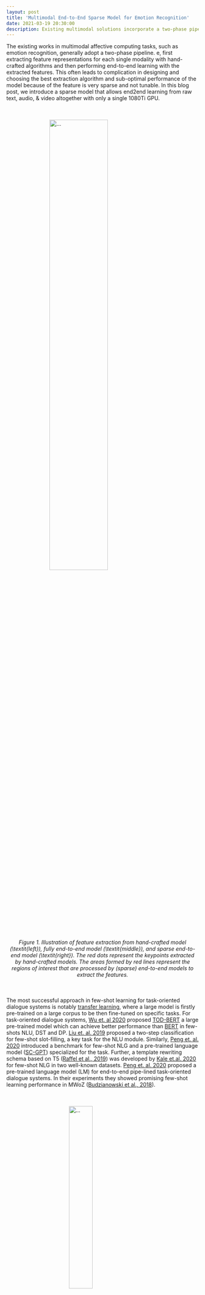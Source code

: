 ```yaml
---
layout: post
title: 'Multimodal End-to-End Sparse Model for Emotion Recognition'
date: 2021-03-19 20:30:00
description: Existing multimodal solutions incorporate a two-phase pipeline which results in suboptimal performance. We introduces a sparse deep learning model that allows end-to-end learning from raw text, audio, & video altogether with only a single GPU.
---
```

<style>

figcaption {
  /* background-color: black;
  color: white; */
  font-style: italic;
  padding: 2px;
  text-align: center;
}
.center {
  display: block;
  margin-left: auto;
  margin-right: auto;
  /* width: 70%; */
}
/* CSS Simple Pre Code */
pre {
    background: rgba(197, 225, 184, 0.2);
    /* white-space: pre; */
    /* word-wrap: break-word; */
    overflow: auto;
}

pre.code {
    /* margin: 1px 1px; */
    /* border-radius: 2px; */
    /* border: 1px solid #FDF1DD; */
    position: relative;
}

pre.code label {
    /* font-family: sans-serif; */
    /* font-weight: bold; */
    font-size: 13px;
    /* color: #ddd; */
    position: absolute;
    left: 12px;
    top: 9.5px;
    text-align: center;
    width: 20px;
    -webkit-user-select: none;
    -moz-user-select: none;
    -ms-user-select: none;
    pointer-events: none;
}

pre.code code {
    font-family: "Inconsolata","Monaco","Consolas","Andale Mono","Bitstream Vera Sans Mono","Courier New",Courier,monospace;
    display: block;
    margin: 0 0 0 25px;
    /* padding: 1px 16px 14px; */
    /* border-left: 1px solid #555; */
    overflow-x: auto;
    /* font-size: 13px; */
    /* line-height: 19px; */
    /* color: #ddd; */
}

</style>
<script src="https://polyfill.io/v3/polyfill.min.js?features=es6"></script>
<script id="MathJax-script" async src="https://cdn.jsdelivr.net/npm/mathjax@3/es5/tex-mml-chtml.js"></script>

The existing works in multimodal affective computing tasks, such as emotion recognition, generally adopt a two-phase pipeline. e, first extracting feature representations for each single modality with hand-crafted algorithms and then performing end-to-end learning with the extracted features. This often leads to complication in designing and choosing the best extraction algorithm and sub-optimal performance of the model because of the feature is very sparse and not tunable. In this blog post, we introduce a sparse model that allows end2end learning from raw text, audio, & video altogether with only a single 1080Ti GPU.

<br />
<br />
<img class="center"  width="55%" src="/assets/img/IMG.png" alt="...">
<figcaption>Figure 1. Illustration of feature extraction from hand-crafted model (\textit{left}), fully end-to-end model (\textit{middle}), and sparse end-to-end model (\textit{right}). The red dots represent the keypoints extracted by hand-crafted models. The areas formed by red lines represent the regions of interest that are processed by (sparse) end-to-end models to extract the features.</figcaption>
<br />
<br />

The most successful approach in few-shot learning for task-oriented dialogue systems is notably [transfer learning](https://en.wikipedia.org/wiki/Transfer_learning), where a large model is firstly pre-trained on a large corpus to be then fine-tuned on specific tasks. For task-oriented dialogue systems, [Wu et. al 2020](https://arxiv.org/abs/2004.06871) proposed [TOD-BERT](https://github.com/jasonwu0731/ToD-BERT) a large pre-trained model which can achieve better performance than [BERT](https://arxiv.org/abs/1810.04805) in few-shots NLU, DST and DP. [Liu et. al. 2019](https://arxiv.org/pdf/2004.11727.pdf) proposed a two-step classification for few-shot slot-filling, a key task for the NLU module. Similarly, [Peng et. al. 2020](https://arxiv.org/pdf/2002.12328.pdf) introduced a benchmark for few-shot NLG and a pre-trained language model ([SC-GPT](https://github.com/pengbaolin/SC-GPT)) specialized for the task. Further, a template rewriting schema based on
T5 ([Raffel et al., 2019](https://arxiv.org/abs/1910.10683)) was developed by [Kale et.al. 2020](https://arxiv.org/pdf/2004.15006v1.pdf) for few-shot NLG in two well-known datasets. [Peng et. al. 2020](https://arxiv.org/abs/2005.05298) proposed a pre-trained language model (LM) for end-to-end pipe-lined task-oriented dialogue systems. In their experiments they showed promising few-shot learning performance in MWoZ ([Budzianowski et al., 2018](https://arxiv.org/abs/1810.00278)). 

<br />
<br />
<img class="center"  width="35%" src="/assets/img/few_shot.png" alt="...">
<figcaption>Figure 2. Language Model priming for few-shot intent recognition. Image inspired by OpenAI GPT-3 (Brown TB et.al, ‎2020)</figcaption>
<br />
<br />

For performing few-shot learning, existing methods require a set of task-specific parameters since the model is fine-tuned with few samples. Differently, in this paper, we perform few-shot learning by priming LMs with few-examples ([Radford, et.al. 2018](https://d4mucfpksywv.cloudfront.net/better-language-models/language-models.pdf), [Brown TB et.al, ‎2020](https://arxiv.org/pdf/2005.14165.pdf)). In this setting, **NO** parameters are updated, thus allowing a single model to perform multiple tasks at the same time. In this blog, we evaluate the few-shot ability of LM priming on the four task-oriented tasks previously mentioned (i.e., NLU, DST, DP, and NLG). 

\\
Currently, GPT-3 is not available to the public, or at least not to us now &#128584;; thus we experiment on different sizes GPT-2 models such as SMALL (117M), LARGE (762M), and XL (1.54B). All the experiments are run on a single NVIDIA 1080Ti GPU.


### Priming the LM for few-shot learning
Differently from fine-tuning, few-shot learning with LMs requires designing prefixes to perform few-shot learning ([Radford, et.al. 2018](https://d4mucfpksywv.cloudfront.net/better-language-models/language-models.pdf), [Brown TB et.al, ‎2020](https://arxiv.org/pdf/2005.14165.pdf)). These prefixes are provided to the LM and the generate token become the actual prediction, Figure 2 shows an example for the intent recognition task. In our four tasks, we use three categories of prefixes: *binary*, *value-based* and *generative* --[check the main paper for more information](https://arxiv.org/abs/2008.06239)--. We use different prefix styles depending on the task and we compare the results of LM few-shot priming with those of the existing finetuning-base models. In all the experiments, we use different number of shots since different tasks may fit more or fewer samples in the 1024 max input size of GPT-2.


#### NLU
We use the SNIPS ([Coucke et al., 2018](https://arxiv.org/abs/1805.10190)) dataset for evaluating the *SLOT-FILLING* and *INTENT* recognition tasks. For the *SLOT-FILLING* task, we follow the few-shot setting of [Liu et. al. 2019](https://arxiv.org/pdf/2004.11727.pdf), and we use the official CoNLL F1 scorer as the evaluation metric. For the *INTENT* classification, we fine-tune RoBERTa ([Liu et al. 2019](https://arxiv.org/abs/1907.11692)) with 10 samples and use accuracy as the evaluation metric. We use a *value-based* LM prefix for the *SLOT-FILLING* task with a maximum of 15 shots, and *binary* LM prefix for the *INTENT* classification task with a maximum of 10 shots. An example of a prefix for the two tasks and the few-shot performance evaluation are shown in the Figure below. 

<pre class='code code-css'>
    <label>SLOT-FILLING</label>
    <code>add tune to my hype playlist => entity_name = none\n
add to playlist confidence boost here comes => entity_name = here comes \n
add the track bg knocc out to the rapcaviar playlist => entity_name =</code>
  </pre>
  <pre class='code code-css'>
    <label>INTENT</label>
    <code>listen to westbam alumb allergic on google music => playmusic = true\n 
rate this novel 4 points out of 6 => playmusic = false\n
add sabrina salerno to the grime instrumentals playlist => playmusic =</code>
  </pre>
<br />
<img class="center"  width="96%" src="/assets/img/NLU.png" alt="...">
<!-- <img class="center" width="50%" src="/assets/img/INTENT.png" alt="..."> -->

#### DST
We use the MultiWoZ ([Budzianowski et al., 2018](https://arxiv.org/abs/1810.00278)) dataset for evaluating the *DST* task. Differently from other works, we use the last user utterance only as input to the model, and we update the predicted-DST through turns. For the few-shot evaluation, we follow the setting of [Wu et. al 2020](https://arxiv.org/abs/2004.06871), and we report the joint and slot accuracy. As baselines, we use [TOD-BERT](https://github.com/jasonwu0731/ToD-BERT) and [BERT](https://arxiv.org/abs/1810.04805) fine-tuned with 10% of the training data, which is equivalent to 500 examples. We use a *value-based* LM prefix, as for the *SLOT-FILLING* task, with a maximum of 15 shots due to limited context. An example of a prefix and the few-shot performance evaluation are shown in the Figure below. 

<pre class='code code-css'>
    <label>DST</label>
    <code>i need a cab by 12:30 too the contact # and car type will be most helpful => leave_at = 12:30 \n
i would like the taxi to pick me up from the hotel . i need to be at the restaurant at 18:30 . => leave_at = none\n
i would like a taxi from saint john s college to pizza hut fen ditton . => leave_at =</code>
  </pre>
  <img class="center"  width="100%" src="/assets/img/DST.png" alt="...">


#### ACT
We use the MultiWoZ ([Budzianowski et al., 2018](https://arxiv.org/abs/1810.00278))  dataset for evaluating the speech *ACT* identification task. Differently from other works, only the system utterance is used as input to the model, instead of including the dialogue history and the user utterance as in [Wu et. al 2020](https://arxiv.org/abs/2004.06871). For the few-shot evaluation, we follow the setting of [Wu et. al 2020](https://arxiv.org/abs/2004.06871), i.e., F1-score. As baselines, we use [TOD-BERT](https://github.com/jasonwu0731/ToD-BERT) and [BERT](https://arxiv.org/abs/1810.04805), fine-tuned with 10% of the training data, which is equivalent to 500 examples. We use a *binary* LM prefix, as for the intent classification task, with a maximum of 15 shots due to limited context. An example of a prefix and the few-shot performance evaluation are shown in the Figure below. 

  <pre class='code code-css'>
    <label>ACT</label>
    <code>yes your booking is successful and your reference number is ri4vvzyc . => offerbooked = true\n
what type of food are you looking for ? => offerbooked = false \n
i do not seem to be finding anything called nusha . what type of food does the restaurant serve ? => offerbooked =</code>
  </pre>
  <img class="center"  width="60%" src="/assets/img/ACT.png" alt="...">


#### NLG
We use the FewShotWOZ ([Peng et. al. 2020](https://arxiv.org/pdf/2002.12328.pdf)) dataset for evaluating the *NLG* task. For the few-shot evaluation, we follow the setting of [Peng et. al. 2020](https://arxiv.org/pdf/2002.12328.pdf) and use the BLEU and slot error rate (SLR) as metrics. We use SC-LSTM, GPT-2, and SC-GPT-2 ([Peng et. al. 2020](https://arxiv.org/pdf/2002.12328.pdf)) as baselines, all fine-tuned with 50 examples from the training data. We use a *generative* LM prefix with a maximum of 20 shots due to limited context. An example of a prefix and the few-shot performance evaluation are shown in the Figure below.

  <pre class='code code-css'>
    <label>NLG</label>
    <code>inform(name='hilton san francisco financial district';area='chinatown') => the hilton san francisco financial district is near chinatown\n
inform(name='ocean park motel';dogsallowed='none';phone='4155667020') => the phone number for ocean park motel is 4155667020 . no dogs are allowed there \n
inform(name='super 8 san francisco';phone='8005369326') =></code>
  </pre>
  <img class="center"  width="100%" src="/assets/img/NLG.png" alt="...">


### Analysis and Limitation
From the experimental results, we observe that: 
* The larger the model the better the performance in both the *NLU* and *NLG* tasks, while, instead, in the *DST* and *ACT* tasks, GPT-2 LARGE (762M) performs better than the XL (1.54B) version. This is quite counterintuitive given the results reported for GPT-3. Further investigation is required to understand whether changing the prefix can help to improve the performance of larger models;
* In the *NLU*, *ACT* and *NLG*, LM priming few-shot learning shows promising results, achieving similar or better performance than the weakest finetuning-based baseline, which also uses a larger number of shots. On the other hand, in *DST* the gap with the existing baseline is still large.

\\
We also observe two limitations of the LM priming: 
* Using *binary* and *value-based* generation requires as many forwards as the number of classes or slots. Although these forward passes are independent, achieving few-shot learning this way is not as effective as directly generating the class or the tag (e.g., *NLU*). In early experiments, we tried to covert all the tasks into a *generative* format, thus making the model directly generate the sequence of tags or the class label. Unfortunately, the results in the *generative* format were poor, but we are unsure if larger LMs such as GPT-3 can perform better.
* The current max-input length of GPT-2 (1024 tokens) greatly limits the number of shots that can be provided to the model. Indeed, in most of the tasks, no more than 15 shots can be provided, thus making it incomparable with existing models that use a larger number of shots.

### Conclusion
In this short blog, we demonstrate the potential of LM priming few-shot learning in the most common task-oriented dialogue system tasks (NLU, DST, ACT and NLG). Our experiments show that in most of the tasks larger LMs are better few-shot learners, confirming the hypothesis in [Brown TB et.al, ‎2020](https://arxiv.org/pdf/2005.14165.pdf) and, in some cases, they can also achieve similar or better results than the weakest finetuning-based baseline. Finally, we unveil two limitations of the current LM priming few-shot learning the computational cost and the limited word context size.

### Acknowledgements
I would like to thanks [Jason Wu](https://jasonwu0731.github.io/) for providing an easy to use code in ToD-BERT and for clarification about the code and tasks, [Baolin Peng](https://scholar.google.com/citations?user=u1CNjgwAAAAJ&hl=zh-CN) for the easy to use repository FewShotNLG and for providing help with the scorer, and [Sumanth Dathathri](https://dathath.github.io/) for the discussion and insight about the limitation of the LM priming few-shots. 
 
### Useful Links
- Github: [https://github.com/andreamad8/TASK-ORIENTED-LM-FEWSHOT](https://github.com/andreamad8/TASK-ORIENTED-LM-FEWSHOT)
- Paper: [https://arxiv.org/abs/2008.06239](https://arxiv.org/abs/2008.06239)
- Medium Blog: [https://medium.com/@madottoandrea/language-model-as-few-shot-learner-for-task-oriented-dialogue-systems-db4765796744](https://medium.com/@madottoandrea/language-model-as-few-shot-learner-for-task-oriented-dialogue-systems-db4765796744)
